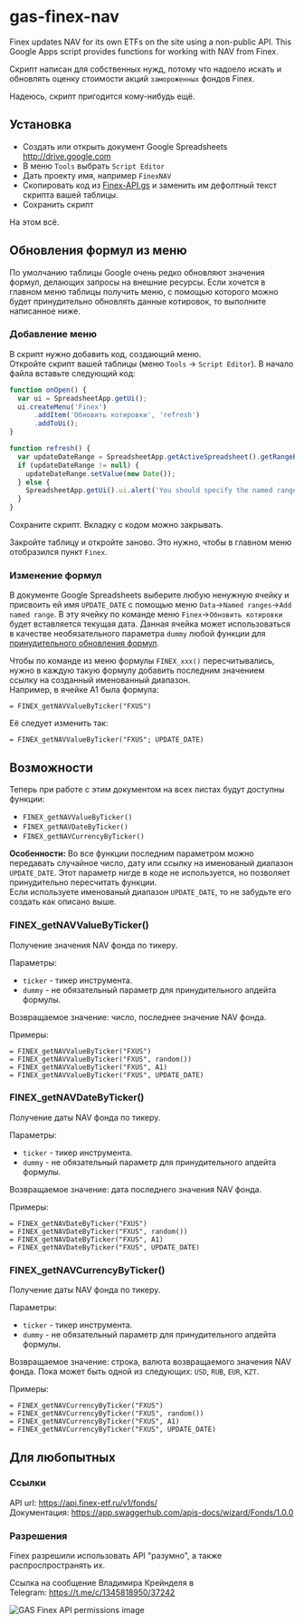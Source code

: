 # gas-finex-nav
Finex updates NAV for its own ETFs on the site using a non-public API. This Google Apps script provides functions for working with NAV from Finex.

Скрипт написан для собственных нужд, потому что надоело искать и обновлять оценку стоимости акций `замороженных` фондов Finex.  

Надеюсь, скрипт пригодится кому-нибудь ещё.  


## Установка
* Создать или открыть документ Google Spreadsheets http://drive.google.com
* В меню `Tools` выбрать `Script Editor`
* Дать проекту имя, например `FinexNAV`
* Скопировать код из [Finex-API.gs](https://raw.githubusercontent.com/GrKoR/gas-finex-nav/master/Finex-API.gs) и заменить им дефолтный текст скрипта вашей таблицы.
* Сохранить скрипт

На этом всё.   

## Обновления формул из меню
По умолчанию таблицы Google очень редко обновляют значения формул, делающих запросы на внешние ресурсы. Если хочется в главном меню таблицы получить меню, с помощью которого можно будет принудительно обновлять данные котировок, то выполните написанное ниже.  

### Добавление меню
В скрипт нужно добавить код, создающий меню.  
Откройте скрипт вашей таблицы (меню `Tools` -> `Script Editor`). В начало файла вставьте следующий код:  
```javascript
function onOpen() {
  var ui = SpreadsheetApp.getUi();
  ui.createMenu('Finex')
      .addItem('Обновить котировки', 'refresh')
      .addToUi();
}

function refresh() {
  var updateDateRange = SpreadsheetApp.getActiveSpreadsheet().getRangeByName('UPDATE_DATE').getCell(1, 1);
  if (updateDateRange != null) {
    updateDateRange.setValue(new Date());
  } else {
    SpreadsheetApp.getUi().ui.alert('You should specify the named range "UPDATE_DATE" for using this function.');
  }
}
```
Сохраните скрипт. Вкладку с кодом можно закрывать.  

Закройте таблицу и откройте заново. Это нужно, чтобы в главном меню отобразился пункт `Finex`.

### Изменение формул
В документе Google Spreadsheets выберите любую ненужную ячейку и присвоить ей имя `UPDATE_DATE` с помощью меню `Data`->`Named ranges`->`Add named range`. В эту ячейку по команде меню `Finex`->`Обновить котировки` будет вставляется текущая дата. Данная ячейка может использоваться в качестве необязательного параметра `dummy` любой функции для [принудительного обновления формул](https://stackoverflow.com/a/27656313).  

Чтобы по команде из меню формулы `FINEX_xxx()` пересчитывались, нужно в каждую такую формулу добавить последним значением ссылку на созданный именованный диапазон.  
Например, в ячейке A1 была формула:  
```
= FINEX_getNAVValueByTicker("FXUS")
```
Её следует изменить так:  
```
= FINEX_getNAVValueByTicker("FXUS"; UPDATE_DATE)
```


## Возможности
Теперь при работе с этим документом на всех листах будут доступны функции: 
* `FINEX_getNAVValueByTicker()`
* `FINEX_getNAVDateByTicker()`
* `FINEX_getNAVCurrencyByTicker()`

**Особенности:** Во все функции последним параметром можно передавать случайное число, дату или ссылку на именованый диапазон `UPDATE_DATE`. Этот параметр нигде в коде не используется, но позволяет принудительно пересчитать функции.  
Если используете именованый диапазон `UPDATE_DATE`, то не забудьте его создать как описано выше.

### FINEX_getNAVValueByTicker()
Получение значения NAV фонда по тикеру.  

Параметры:
* `ticker` - тикер инструмента.
* `dummy` - не обязательный параметр для принудительного апдейта формулы.

Возвращаемое значение: число, последнее значение NAV фонда.

Примеры:
```
= FINEX_getNAVValueByTicker("FXUS")
= FINEX_getNAVValueByTicker("FXUS", random())
= FINEX_getNAVValueByTicker("FXUS", A1)
= FINEX_getNAVValueByTicker("FXUS", UPDATE_DATE)
```

### FINEX_getNAVDateByTicker()
Получение даты NAV фонда по тикеру.  

Параметры:
* `ticker` - тикер инструмента.
* `dummy` - не обязательный параметр для принудительного апдейта формулы.

Возвращаемое значение: дата последнего значения NAV фонда.

Примеры:
```
= FINEX_getNAVDateByTicker("FXUS")
= FINEX_getNAVDateByTicker("FXUS", random())
= FINEX_getNAVDateByTicker("FXUS", A1)
= FINEX_getNAVDateByTicker("FXUS", UPDATE_DATE)
```

### FINEX_getNAVCurrencyByTicker()
Получение даты NAV фонда по тикеру.  

Параметры:
* `ticker` - тикер инструмента.
* `dummy` - не обязательный параметр для принудительного апдейта формулы.

Возвращаемое значение: строка, валюта возвращаемого значения NAV фонда. Пока может быть одной из следующих: `USD`, `RUB`, `EUR`, `KZT`. 

Примеры:
```
= FINEX_getNAVCurrencyByTicker("FXUS")
= FINEX_getNAVCurrencyByTicker("FXUS", random())
= FINEX_getNAVCurrencyByTicker("FXUS", A1)
= FINEX_getNAVCurrencyByTicker("FXUS", UPDATE_DATE)
```


## Для любопытных

### Ссылки
API url: https://api.finex-etf.ru/v1/fonds/  
Документация: https://app.swaggerhub.com/apis-docs/wizard/Fonds/1.0.0  

### Разрешения
Finex разрешили использовать API "разумно", а также распроспространять их.  

Ссылка на сообщение Владимира Крейнделя в Telegram: https://t.me/c/1345818950/37242  

![GAS Finex API permissions image](https://raw.githubusercontent.com/GrKoR/gas-finex-nav/master/images/permissions.png "GAS Finex API permissions image")